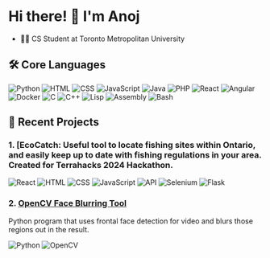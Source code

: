 # Hi there! 👋 I'm Anoj
- 👨‍💻 CS Student at Toronto Metropolitan University <br>

## 🛠 Core Languages

![Python](https://img.shields.io/badge/Python-3776AB?style=for-the-badge&logo=python&logoColor=white)
![HTML](https://img.shields.io/badge/HTML5-E34F26?style=for-the-badge&logo=html5&logoColor=white)
![CSS](https://img.shields.io/badge/CSS3-1572B6?style=for-the-badge&logo=css3&logoColor=white)
![JavaScript](https://img.shields.io/badge/JavaScript-F7DF1E?style=for-the-badge&logo=javascript&logoColor=black)
![Java](https://img.shields.io/badge/Java-007396?style=for-the-badge&logo=java&logoColor=white)
![PHP](https://img.shields.io/badge/PHP-777BB4?style=for-the-badge&logo=php&logoColor=white)
![React](https://img.shields.io/badge/React-20232A?style=for-the-badge&logo=react&logoColor=61DAFB)
![Angular](https://img.shields.io/badge/Angular-DD0031?style=for-the-badge&logo=angular&logoColor=white)
![Docker](https://img.shields.io/badge/docker-257bd6?style=for-the-badge&logo=docker&logoColor=white)
![C](https://img.shields.io/badge/C-00599C?style=for-the-badge&logo=c&logoColor=white)
![C++](https://img.shields.io/badge/C++-00599C?style=for-the-badge&logo=cplusplus&logoColor=white)
![Lisp](https://img.shields.io/badge/Lisp-3F5D7D?style=for-the-badge&logo=lisp&logoColor=white)
![Assembly](https://img.shields.io/badge/Assembly-525252?style=for-the-badge&logo=dev-dot-dot-dot&logoColor=white)
![Bash](https://img.shields.io/badge/Bash-4EAA25?style=for-the-badge&logo=gnu-bash&logoColor=white)

## 🚀 Recent Projects

### 1. [EcoCatch: Useful tool to locate fishing sites within Ontario, and easily keep up to date with fishing regulations in your area. Created for Terrahacks 2024 Hackathon.

![React](https://img.shields.io/badge/React-20232A?style=for-the-badge&logo=react&logoColor=61DAFB)
![HTML](https://img.shields.io/badge/HTML5-E34F26?style=for-the-badge&logo=html5&logoColor=white)
![CSS](https://img.shields.io/badge/CSS3-1572B6?style=for-the-badge&logo=css3&logoColor=white)
![JavaScript](https://img.shields.io/badge/JavaScript-F7DF1E?style=for-the-badge&logo=javascript&logoColor=black)
![API](https://img.shields.io/badge/API-0052CC?style=for-the-badge&logo=api&logoColor=white)
![Selenium](https://img.shields.io/badge/-selenium-CB02A?style=for-the-badge&logo=selenium&logoColor=white)
![Flask](https://img.shields.io/badge/Flask-000000?style=for-the-badge&logo=Flask&logoColor=white)


### 2. [OpenCV Face Blurring Tool](https://github.com/aishwinj04/Face-Censoring-in-Video)
Python program that uses frontal face detection for video and blurs those regions out in the result. 

![Python](https://img.shields.io/badge/Python-3776AB?style=for-the-badge&logo=python&logoColor=white)
![OpenCV](https://img.shields.io/badge/OpenCV-5C3EE8?style=for-the-badge&logo=opencv&logoColor=white)

<!--
### 1. [Weather Finder: A Web App for Real-Time Weather Info](https://github.com/aishwinj04/Weather-Finder-App)
A React application that provides real-time weather information, including current temperature and weather conditions using the OpenWeatherAPI.

![React](https://img.shields.io/badge/React-20232A?style=for-the-badge&logo=react&logoColor=61DAFB)
![HTML](https://img.shields.io/badge/HTML5-E34F26?style=for-the-badge&logo=html5&logoColor=white)
![CSS](https://img.shields.io/badge/CSS3-1572B6?style=for-the-badge&logo=css3&logoColor=white)
![JavaScript](https://img.shields.io/badge/JavaScript-F7DF1E?style=for-the-badge&logo=javascript&logoColor=black)
![API](https://img.shields.io/badge/API-0052CC?style=for-the-badge&logo=api&logoColor=white)
![API](https://img.shields.io/badge/API-0052CC?style=for-the-badge&logo=api&logoColor=white)


### 2. [InspireMe: A Web App for Quotes](https://github.com/aishwinj04/Quotes-Web-App)
A React application that displays a random quote from an API and allows users to save their favourite quotes.

![React](https://img.shields.io/badge/React-20232A?style=for-the-badge&logo=react&logoColor=61DAFB)
![HTML](https://img.shields.io/badge/HTML5-E34F26?style=for-the-badge&logo=html5&logoColor=white)
![CSS](https://img.shields.io/badge/CSS3-1572B6?style=for-the-badge&logo=css3&logoColor=white)
![JavaScript](https://img.shields.io/badge/JavaScript-F7DF1E?style=for-the-badge&logo=javascript&logoColor=black)
![API](https://img.shields.io/badge/API-0052CC?style=for-the-badge&logo=api&logoColor=white)

### 3. [Experimental Wikipedia Chatbot](https://github.com/aishwinj04/Experimental-Wikipedia-Chatbot)
A conversational chatbot that answers user queries by fetching relevant information from Wikipedia articles.

![Python](https://img.shields.io/badge/Python-3776AB?style=for-the-badge&logo=python&logoColor=white)  
![Natural Language Processing](https://img.shields.io/badge/NLP-NLTK%20|%20Scikit--Learn-F7931E?style=for-the-badge&logo=scikit-learn&logoColor=white)

### 4. [OpenCV Face Blurring Tool](https://github.com/aishwinj04/Face-Censoring-in-Video)
Python program that uses frontal face detection for video and blurs those regions out in the result. 

![Python](https://img.shields.io/badge/Python-3776AB?style=for-the-badge&logo=python&logoColor=white)  
![OpenCV](https://img.shields.io/badge/OpenCV-5C3EE8?style=for-the-badge&logo=opencv&logoColor=white)  
-->

